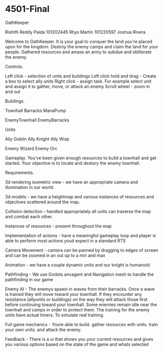 # 4501-Final
 
OathKeeper

Rishith Reddy Paida 101202445
Rhys Martin 101220597
Joshua Rivera

Welcome to OathKeeper. It is your goal to conquer the land you're placed upon for the kingdom. Destroy the enemy camps and
claim the land for your people. Gathered resources and amass an army to subdue and obliterate the enemy.

Controls. 

Left click - selection of units and buildings
Left click hold and drag - Create a box to select ally units
Right click - assign task. For example select unit and assign it to gather, move, or attack an enemy
Scroll wheel - zoom in and out

Buildings.

Townhall
Barracks
ManaPump

EnemyTownhall
EnemyBarracks

Units

Ally Goblin
Ally Knight
Ally Wisp

Enemy Wizard
Enemy Orc

Gameplay. 
You've been given enough resources to build a townhall and get started. Your objective is to locate and destory the enemy townhall.

Requirements.

3d rendering isometric view - we have an appropriate camera and illumination in our world.

3d models - we have a heightmap and various instances of resources and objectives scattered around the map.

Collision detection -  handled appropriately all units can traverse the map and combat each other.

Instances of resources - present throughout the map

Implementation of actions - have a meaningful gameplay loop and player is able to perform most actions youd expect in a standard RTS

Camera Movement - camera can be panned by dragging to edges of screen and can be zoomed in an out up to a min and max

Animation - we have a couple dynamic units and our knight is humanoid.

Pathfinding - We use Godots anvagent and Navigation mesh to handle the pathfinding in our game

Enemy AI -  The enemys spawn in waves from their barracks. Once a wave is trained they will move toward your townhall.
			If they encounter any resistance (allyuntis or buildings) on the way they will attack those first before continuing toward
			your townhall. Some enemies remain idle near the townhall and camps in order to protect them. The training for the enemy units have actual timers.
			To simulate real training.

Full game mechanics - Youre able to build. gather resources with units. train your own units. and attack the enemy.

Feedback - There is a ui that shows you your current resources and gives you various options based on the state of the game and whats selected




